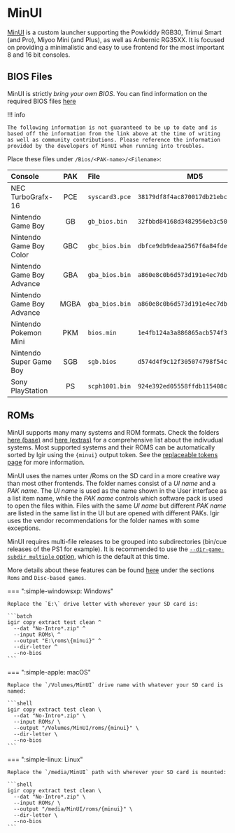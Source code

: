 # MinUI

[MinUI](https://github.com/shauninman/MinUI/) is a custom launcher supporting the Powkiddy RGB30, Trimui Smart (and Pro), Miyoo Mini (and Plus), as well as Anbernic RG35XX. It is focused on providing a minimalistic and easy to use frontend for the most important 8 and 16 bit consoles.

## BIOS Files

MinUI is strictly *bring your own BIOS*. You can find information on the required BIOS files [here](https://github.com/shauninman/MinUI/blob/main/skeleton/EXTRAS/README.txt)

!!! info

    The following information is not guaranteed to be up to date and is based off the information from the link above at the time of writing as well as community contributions. Please reference the information provided by the developers of MinUI when running into troubles.

Place these files under `/Bios/<PAK-name>/<Filename>`:

| Console                   | PAK | File | MD5 |
|:--------------------------|:---:|:-----|:---:|
| NEC TurboGrafx-16         | PCE | `syscard3.pce` | `38179df8f4ac870017db21ebcbf53114` |
| Nintendo Game Boy         | GB | `gb_bios.bin` | `32fbbd84168d3482956eb3c5051637f5` |
| Nintendo Game Boy Color   | GBC | `gbc_bios.bin` | `dbfce9db9deaa2567f6a84fde55f9680` |
| Nintendo Game Boy Advance | GBA | `gba_bios.bin` | `a860e8c0b6d573d191e4ec7db1b1e4f6` |
| Nintendo Game Boy Advance | MGBA | `gba_bios.bin` | `a860e8c0b6d573d191e4ec7db1b1e4f6` |
| Nintendo Pokemon Mini     | PKM | `bios.min` | `1e4fb124a3a886865acb574f388c803d` |
| Nintendo Super Game Boy   | SGB | `sgb.bios` | `d574d4f9c12f305074798f54c091a8b4` |
| Sony PlayStation          | PS | `scph1001.bin` | `924e392ed05558ffdb115408c263dccf` |

## ROMs

MinUI supports many many systems and ROM formats. Check the folders [here (base)](https://github.com/shauninman/MinUI/tree/main/skeleton/BASE/Roms) and [here (extras)](https://github.com/shauninman/MinUI/tree/main/skeleton/EXTRAS/Roms) for a comprehensive list about the indivudual systems. Most supported systems and their ROMS can be automatically sorted by Igir using the `{minui}` output token. See the [replaceable tokens page](../../output/tokens.md) for more information.

MinUI uses the names unter /Roms on the SD card in a more creative way than most other frontends. The folder names consist of a *UI name* and a *PAK name*. The *UI name* is used as the name shown in the User interface as a list item name, while the *PAK name* controls which software pack is used to open the files within. Files with the same *UI name* but different *PAK name* are listed in the same list in the UI but are opened with different PAKs. Igir uses the vendor recommendations for the folder names with some exceptions.

MinUI requires multi-file releases to be grouped into subdirectories (bin/cue releases of the PS1 for example). It is recommended to use the [`--dir-game-subdir multiple` option](../../output/path-options.md), which is the default at this time.

More details about these features can be found [here](https://github.com/shauninman/MinUI/tree/main/skeleton/BASE) under the sections `Roms` and `Disc-based games`.

=== ":simple-windowsxp: Windows"

    Replace the `E:\` drive letter with wherever your SD card is:

    ```batch
    igir copy extract test clean ^
      --dat "No-Intro*.zip" ^
      --input ROMs\ ^
      --output "E:\roms\{minui}" ^
      --dir-letter ^
      --no-bios
    ```

=== ":simple-apple: macOS"

    Replace the `/Volumes/MinUI` drive name with whatever your SD card is named:

    ```shell
    igir copy extract test clean \
      --dat "No-Intro*.zip" \
      --input ROMs/ \
      --output "/Volumes/MinUI/roms/{minui}" \
      --dir-letter \
      --no-bios
    ```

=== ":simple-linux: Linux"

    Replace the `/media/MinUI` path with wherever your SD card is mounted:

    ```shell
    igir copy extract test clean \
      --dat "No-Intro*.zip" \
      --input ROMs/ \
      --output "/media/MinUI/roms/{minui}" \
      --dir-letter \
      --no-bios
    ```

